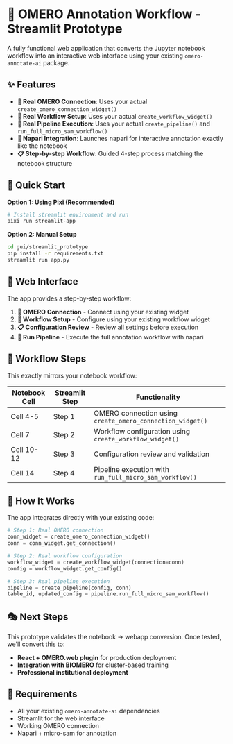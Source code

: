 # 🔬 OMERO Annotation Workflow - Streamlit Prototype

A fully functional web application that converts the Jupyter notebook workflow into an interactive web interface using your existing `omero-annotate-ai` package.

## ✨ Features

- **🔌 Real OMERO Connection**: Uses your actual `create_omero_connection_widget()`
- **🔬 Real Workflow Setup**: Uses your actual `create_workflow_widget()`
- **🚀 Real Pipeline Execution**: Uses your actual `create_pipeline()` and `run_full_micro_sam_workflow()`
- **🎨 Napari Integration**: Launches napari for interactive annotation exactly like the notebook
- **📋 Step-by-step Workflow**: Guided 4-step process matching the notebook structure

## 🚀 Quick Start

**Option 1: Using Pixi (Recommended)**
```bash
# Install streamlit environment and run
pixi run streamlit-app
```

**Option 2: Manual Setup**
```bash
cd gui/streamlit_prototype
pip install -r requirements.txt
streamlit run app.py
```

## 📱 Web Interface

The app provides a step-by-step workflow:

1. **🔌 OMERO Connection** - Connect using your existing widget
2. **🔬 Workflow Setup** - Configure using your existing workflow widget
3. **📋 Configuration Review** - Review all settings before execution
4. **🚀 Run Pipeline** - Execute the full annotation workflow with napari

## 🎯 Workflow Steps

This exactly mirrors your notebook workflow:

| Notebook Cell | Streamlit Step | Functionality |
|---------------|----------------|---------------|
| Cell 4-5 | Step 1 | OMERO connection using `create_omero_connection_widget()` |
| Cell 7 | Step 2 | Workflow configuration using `create_workflow_widget()` |
| Cell 10-12 | Step 3 | Configuration review and validation |
| Cell 14 | Step 4 | Pipeline execution with `run_full_micro_sam_workflow()` |

## 🔧 How It Works

The app integrates directly with your existing code:

```python
# Step 1: Real OMERO connection
conn_widget = create_omero_connection_widget()
conn = conn_widget.get_connection()

# Step 2: Real workflow configuration
workflow_widget = create_workflow_widget(connection=conn)
config = workflow_widget.get_config()

# Step 3: Real pipeline execution
pipeline = create_pipeline(config, conn)
table_id, updated_config = pipeline.run_full_micro_sam_workflow()
```

## 🎭 Next Steps

This prototype validates the notebook → webapp conversion. Once tested, we'll convert this to:

- **React + OMERO.web plugin** for production deployment
- **Integration with BIOMERO** for cluster-based training
- **Professional institutional deployment**

## 🐛 Requirements

- All your existing `omero-annotate-ai` dependencies
- Streamlit for the web interface
- Working OMERO connection
- Napari + micro-sam for annotation